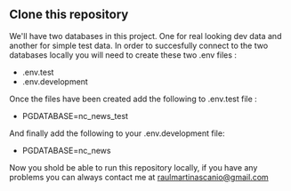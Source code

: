 ## Clone this repository

We'll have two databases in this project. One for real looking dev data and another for simple test data.
In order to succesfully connect to the two databases locally you will need to create these two .env files :

- .env.test
- .env.development

Once the files have been created add the following to .env.test file :

- PGDATABASE=nc_news_test

And finally add the following to your .env.development file:

- PGDATABASE=nc_news

Now you shold be able to run this repository locally, if you have any problems you can always contact me at raulmartinascanio@gmail.com
